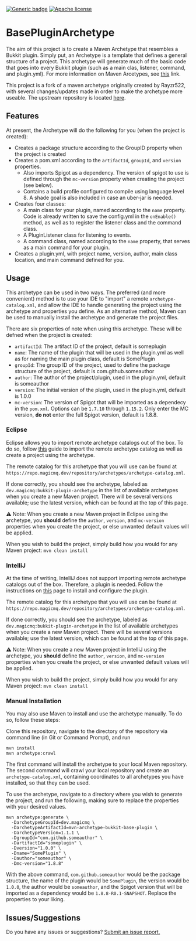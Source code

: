 [![Generic badge](https://img.shields.io/badge/version-1.5.1-C.svg)](https://repo.magicmq.dev/repository/archetypes/)
[![Apache license](https://img.shields.io/badge/License-Apache_2.0-blue.svg)](https://opensource.org/licenses/Apache-2.0)

# BasePluginArchetype

The aim of this project is to create a Maven Archetype that resembles a Bukkit plugin. Simply put, an Archetype is a template that defines a general structure of a project. This archetype will generate much of the basic code that goes into every Bukkit plugin (such as a main clas, listener, command, and plugin.yml). For more information on Maven Arcetypes, see [this](https://maven.apache.org/guides/introduction/introduction-to-archetypes.html) link.

This project is a fork of a maven archetype originally created by Rayzr522, with several changes/updates made in order to make the archetype more useable. The upstream repository is located [here](https://github.com/Rayzr522/mvn-archetype-bukkit-base-plugin).

## Features
At present, the Archetype will do the following for you (when the project is created):

- Creates a package structure according to the GroupID property when the project is created
- Creates a pom.xml according to the `artifactId`, `groupId`, and `version` properties.
  - Also imports Spigot as a dependency. The version of spigot to use is defined through the `mc-version` property when creating the project (see below).
  - Contains a build profile configured to compile using language level 8. A shade goal is also included in case an uber-jar is needed.
- Creates four classes:
  - A main class for your plugin, named according to the `name` property. Code is already written to save the config.yml in the `onEnable()` method, as well as to register the listener class and the command class.
  - A PluginListener class for listening to events.
  - A command class, named according to the `name` property, that serves as a main command for your plugin.
- Creates a plugin.yml, with project name, version, author, main class location, and main command defined for you.

## Usage

This archetype can be used in two ways. The preferred (and more convenient) method is to use your IDE to "import" a remote `archetype-catalog.xml`, and allow the IDE to handle generating the project using the archetype and properties you define. As an alternative method, Maven can be used to manually install the archetype and generate the project files. 

There are six properties of note when using this archetype. These will be defned when the project is created:

- `artifactId`: The artifact ID of the project, default is someplugin
- `name`: The name of the plugin that will be used in the plugin.yml as well as for naming the main plugin class, default is SomePlugin
- `groupId`: The group ID of the project, used to define the package structure of the project, default is com.github.someauthor
- `author`: The author of the project/plugin, used in the plugin.yml, default is someauthor
- `version`: The initial version of the plugin, used in the plugin.yml, default is 1.0.0
- `mc-version`: The version of Spigot that will be imported as a dependecy in the `pom.xml`. Options can be `1.7.10` through `1.15.2`. Only enter the MC version, **do not** enter the full Spigot version, default is 1.8.8.

### Eclipse

Eclipse allows you to import remote archetype catalogs out of the box. To do so, follow [this](https://howtodoinjava.com/eclipse/how-to-import-maven-remote-archetype-catalogs-in-eclipse/) guide to import the remote archetype catalog as well as create a project using the archetype.

The remote catalog for this archetype that you will use can be found at `https://repo.magicmq.dev/repository/archetypes/archetype-catalog.xml`.

If done correctly, you should see the archetype, labeled as `dev.magicmq:bukkit-plugin-archetype` in the list of available archetypes when you create a new Maven project. There will be several versions available; use the latest version, which can be found at the top of this page.

&#9888;&nbsp;Note: When you create a new Maven project in Eclipse using the archetype, you **should** define the `author`, `version`, and `mc-version` properties when you create the project, or else unwanted default values will be applied.

When you wish to build the project, simply build how you would for any Maven project: `mvn clean install`

### IntelliJ

At the time of writing, IntelliJ does not support importing remote archetype catalogs out of the box. Therefore, a plugin is needed. Follow the instructions on [this](https://plugins.jetbrains.com/plugin/7965-maven-archetype-catalogs) page to install and configure the plugin. 

The remote catalog for this archetype that you will use can be found at `https://repo.magicmq.dev/repository/archetypes/archetype-catalog.xml`.

If done correctly, you should see the archetype, labeled as `dev.magicmq:bukkit-plugin-archetype` in the list of available archetypes when you create a new Maven project. There will be several versions available; use the latest version, which can be found at the top of this page.

&#9888;&nbsp;Note: When you create a new Maven project in IntelliJ using the archetype, you **should** define the `author`, `version`, and `mc-version` properties when you create the project, or else unwanted default values will be applied.

When you wish to build the project, simply build how you would for any Maven project: `mvn clean install`

### Manual Installation

You may also use Maven to install and use the archetype manually. To do so, follow these steps:

Clone this repository, navigate to the directory of the repository via command line (in Git or Command Prompt), and run

    mvn install
    mvn archetype:crawl
    
The first command will install the archetype to your local Maven repository. The second command will crawl your local repository and create an `archetype-catalog.xml`, containing coordinates to all archetypes you have installed, so that they can be used.

To use the archetype, navigate to a directory where you wish to generate the project, and run the following, making sure to replace the properties with your desired values.

    mvn archetype:generate \
      -DarchetypeGroupId=dev.magicmq \
      -DarchetypeArtifactId=mvn-archetype-bukkit-base-plugin \
      -DarchetypeVersion=1.1.1 \
      -DgroupId="com.github.someauthor" \
      -DartifactId="someplugin" \
      -Dversion="1.0.0" \
      -Dname="SomePlugin" \
      -Dauthor="someauthor" \
      -Dmc-version="1.8.8"

With the above command, `com.github.someauthor` would be the package structure, the name of the plugin would be `SomePlugin`, the version would be `1.0.0`, the author would be `someauthor`, and the Spigot version that will be imported as a dependency would be `1.8.8-R0.1-SNAPSHOT`. Replace the properties to your liking. 

## Issues/Suggestions

Do you have any issues or suggestions? [Submit an issue report.](https://github.com/magicmq/mvn-archetype-bukkit-base-plugin/issues/new)

